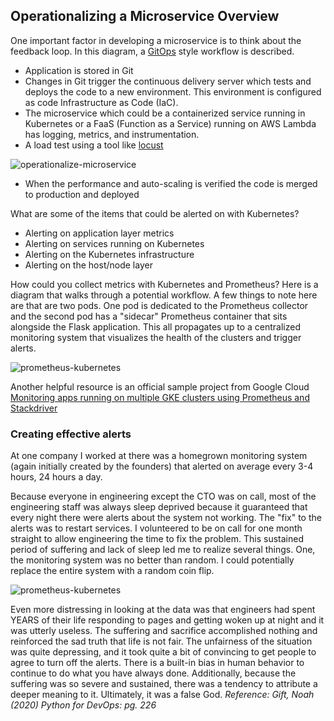 ## Operationalizing a Microservice Overview

One important factor in developing a microservice is to think about the feedback loop.  In this diagram, a [GitOps](https://queue.acm.org/detail.cfm?id=3237207) style workflow is described.  

* Application is stored in Git
* Changes in Git trigger the continuous delivery server which tests and deploys the code to a new environment.  This environment is configured as code Infrastructure as Code (IaC).
* The microservice which could be a containerized service running in Kubernetes or a FaaS (Function as a Service) running on AWS Lambda has logging, metrics, and instrumentation.
* A load test using a tool like [locust](https://locust.io/)

![operationalize-microservice](https://user-images.githubusercontent.com/58792/73959929-11621d80-48d8-11ea-9d9a-8a29b802cb96.png)

* When the performance and auto-scaling is verified the code is merged to production and deployed

What are some of the items that could be alerted on with Kubernetes?

* Alerting on application layer metrics
* Alerting on services running on Kubernetes
* Alerting on the Kubernetes infrastructure
* Alerting on the host/node layer

How could you collect metrics with Kubernetes and Prometheus?  Here is a diagram that walks through a potential workflow. A few things to note here are that are two pods.  One pod is dedicated to the Prometheus collector and the second pod has a "sidecar" Prometheus container that sits alongside the Flask application.  This all propagates up to a centralized monitoring system that visualizes the health of the clusters and trigger alerts.

![prometheus-kubernetes](https://user-images.githubusercontent.com/58792/73962194-f691a800-48db-11ea-8969-0d6c74827599.png)

Another helpful resource is an official sample project from Google Cloud [Monitoring apps running on multiple GKE clusters using Prometheus and Stackdriver](https://cloud.google.com/solutions/monitoring-apps-running-on-multiple-gke-clusters-using-prometheus-and-stackdriver)

### Creating effective alerts

At one company I worked at there was a homegrown monitoring system (again initially created by the founders) that alerted on average every 3-4 hours, 24 hours a day.

Because everyone in engineering except the CTO was on call, most of the engineering staff was always sleep deprived because it guaranteed that every night there were alerts about the system not working.  The "fix" to the alerts was to restart services.  I volunteered to be on call for one month straight to allow engineering the time to fix the problem.  This sustained period of suffering and lack of sleep led me to realize several things.  One, the monitoring system was no better than random.  I could potentially replace the entire system with a random coin flip.

![prometheus-kubernetes](https://user-images.githubusercontent.com/58792/73963359-1e820b00-48de-11ea-8d22-dc5e1271e4b4.png)

Even more distressing in looking at the data was that engineers had spent YEARS of their life responding to pages and getting woken up at night and it was utterly useless.  The suffering and sacrifice accomplished nothing and reinforced the sad truth that life is not fair.  The unfairness of the situation was quite depressing, and it took quite a bit of convincing to get people to agree to turn off the alerts.  There is a built-in bias in human behavior to continue to do what you have always done.  Additionally, because the suffering was so severe and sustained, there was a tendency to attribute a deeper meaning to it.  Ultimately, it was a false God. *Reference: Gift, Noah (2020) Python for DevOps: pg. 226*
